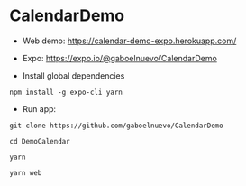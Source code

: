 CalendarDemo
===============

+ Web demo: https://calendar-demo-expo.herokuapp.com/

+ Expo: https://expo.io/@gaboelnuevo/CalendarDemo

+ Install global dependencies

```
npm install -g expo-cli yarn
```

+ Run app:

```
git clone https://github.com/gaboelnuevo/CalendarDemo
```

```
cd DemoCalendar
```

```
yarn
```

```
yarn web
```
